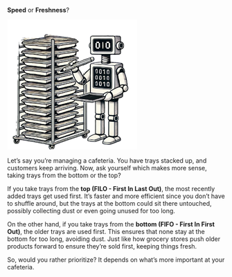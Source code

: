 **Speed** or **Freshness**?

<!-- ![Cafeteria Trays](trays.png) -->
<img src="./figures/image-0-1-FIFO_FILO.png" alt="Cafeteria Trays" width="300"/>

Let’s say you’re managing a cafeteria. You have trays stacked up, and customers keep arriving. Now, ask yourself which makes more sense, taking trays from the bottom or the top?

If you take trays from the **top (FILO - First In Last Out)**, the most recently added trays get used first. It’s faster and more efficient since you don’t have to shuffle around, but the trays at the bottom could sit there untouched, possibly collecting dust or even going unused for too long.

On the other hand, if you take trays from the **bottom (FIFO - First In First Out)**, the older trays are used first. This ensures that none stay at the bottom for too long, avoiding dust. Just like how grocery stores push older products forward to ensure they’re sold first, keeping things fresh.

So, would you rather prioritize? It depends on what’s more important at your cafeteria.
